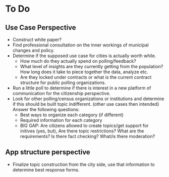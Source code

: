 # To Do
## Use Case Perspective
* Construct white paper?
* Find professional consultation on the inner workings of municipal changes and policy.
* Determine if the supposed use case for cities is actually worth while.
  * How much do they actually spend on polling/feedback?
  * What level of insights are they currently getting from the population? How long does it take to piece together the data, analyze etc.
  * Are they locked under contracts or what is the current contract structure for public polling organizations. 
* Run a little poll to determine if there is interest in a new platform of communication for the citizenship perspective.
* Look for other polling/census organizations or institutions and determine if this should be built topic indifferent. (other use cases then intended)
Answer the following questions:
  * Best ways to organize each category (if different)
  * Required information for each category
  * BIG GAP: Are citizens allowed to create topics/get support for initives (yes, but), Are there topic restrictions? What are the requirements? Is there fact checking? What/is there moderation? 

## App structure perspective
* Finalize topic construction from the city side, use that information to determine best response forms.

